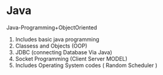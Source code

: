 # Java
Java-Programming+ObjectOriented
1. Includes basic java programming
2. Classess and Objects (OOP)
3. JDBC (connecting Database Via Java)
4. Socket Programming (Client Server MODEL)
5. Includes Operating System codes ( Random Scheduler )
